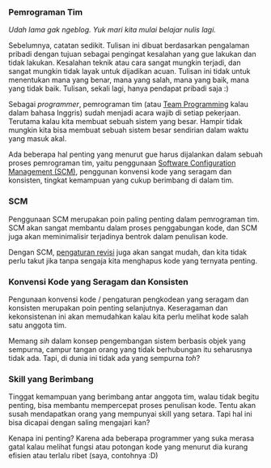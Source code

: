 ### Pemrograman Tim

_Udah lama gak ngeblog. Yuk mari kita mulai belajar nulis lagi._

Sebelumnya, catatan sedikit. Tulisan ini dibuat berdasarkan pengalaman pribadi dengan tujuan sebagai pengingat kesalahan yang gue lakukan dan tidak lakukan. Kesalahan teknik atau cara sangat mungkin terjadi, dan sangat mungkin tidak layak untuk dijadikan acuan. Tulisan ini tidak untuk menentukan mana yang benar, mana yang salah, mana yang baik, mana yang tidak baik. Tulisan, sekali lagi, hanya pendapat pribadi saja :)

Sebagai _programmer_, pemrograman tim (atau [Team Programming](http://en.wikipedia.org/wiki/Team_programming) kalau dalam bahasa Inggris) sudah menjadi acara wajib di setiap pekerjaan. Terutama kalau kita membuat sebuah sistem yang besar. Hampir tidak mungkin kita bisa membuat sebuah sistem besar sendirian dalam waktu yang masuk akal.

Ada beberapa hal penting yang menurut gue harus dijalankan dalam sebuah proses pemrograman tim, yaitu penggunaan [Software Configuration Management (SCM)](http://en.wikipedia.org/wiki/Software_Configuration_Management), penggunan konvensi kode yang seragam dan konsisten, tingkat kemampuan yang cukup berimbang di dalam tim.

### SCM

Penggunaan SCM merupakan poin paling penting dalam pemrograman tim. SCM akan sangat membantu dalam proses penggabungan kode, dan SCM juga akan meminimalisir terjadinya bentrok dalam penulisan kode. 

Dengan SCM, [pengaturan revisi](http://en.wikipedia.org/wiki/Revision_control) juga akan sangat mudah, dan kita tidak perlu takut jika tanpa sengaja kita menghapus kode yang ternyata penting.

### Konvensi Kode yang Seragam dan Konsisten

Pengunaan konvensi kode / pengaturan pengkodean yang seragam dan konsisten merupakan poin penting selanjutnya. Keseragaman dan kekonsistenan ini akan memudahkan kalau kita perlu melihat kode salah satu anggota tim. 

Memang _sih_ dalam konsep pengembangan sistem berbasis objek yang sempurna, campur tangan orang yang tidak berhubungan itu seharusnya tidak ada. Tapi, di dunia ini tidak ada yang sempurna _toh_?

### Skill yang Berimbang

Tinggat kemampuan yang berimbang antar anggota tim, walau tidak begitu penting, bisa membantu mempercepat proses penulisan kode. Tentu akan susah mendapatkan orang yang mempunyai skill yang setara. Tapi hal ini bisa dicapai dengan saling mengajari kan? 

Kenapa ini penting? Karena ada beberapa programmer yang suka merasa gatal kalau melihat fungsi atau potongan kode yang menurut dia kurang efisien atau terlalu ribet (saya, contohnya :D)

<!-- METADATA: {"time": "2008-10-12 17:06:03", "title": "Pemrograman Tim"} -->
